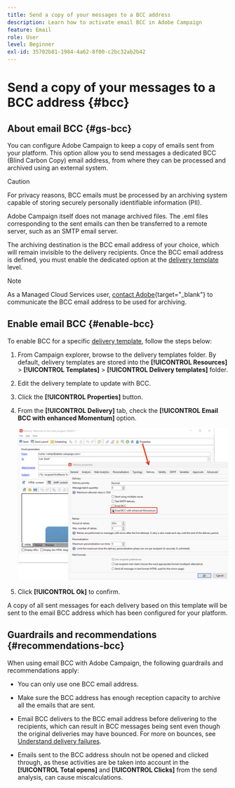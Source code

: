 ```yaml
---
title: Send a copy of your messages to a BCC address
description: Learn how to activate email BCC in Adobe Campaign
feature: Email
role: User
level: Beginner
exl-id: 35702b81-1984-4a62-8f00-c2bc32ab2b42
---
```

# Send a copy of your messages to a BCC address {#bcc}

<!--
>[!NOTE]
>
>This capability is available starting Campaign v8.3. To check your version, refer to [this section](../start/compatibility-matrix.md#how-to-check-your-campaign-version-and-buildversion)-->

## About email BCC {#gs-bcc}

You can configure Adobe Campaign to keep a copy of emails sent from your platform. This option allow you to send messages a dedicated BCC (Blind Carbon Copy) email address, from where they can be processed and archived using an external system.

>[!CAUTION]
>
>For privacy reasons, BCC emails must be processed by an archiving system capable of storing securely personally identifiable information (PII).

Adobe Campaign itself does not manage archived files. The .eml files corresponding to the sent emails can then be transferred to a remote server, such as an SMTP email server.

The archiving destination is the BCC email address of your choice, which will remain invisible to the delivery recipients. Once the BCC email address is defined, you must enable the dedicated option at the [delivery template](create-templates.md) level. 

>[!NOTE]
>
>As a Managed Cloud Services user, [contact Adobe](../start/campaign-faq.md#support){target="_blank"} to communicate the BCC email address to be used for archiving.

## Enable email BCC {#enable-bcc}

To enable BCC for a specific [delivery template](create-templates.md), follow the steps below:

1. From Campaign explorer, browse to the delivery templates folder. By default, delivery templates are stored into the **[!UICONTROL Resources]** > **[!UICONTROL Templates]** > **[!UICONTROL Delivery templates]** folder. 
1. Edit the delivery template to update with BCC.
1. Click the **[!UICONTROL Properties]** button.
1. From the **[!UICONTROL Delivery]** tab, check the **[!UICONTROL Email BCC with enhanced Momentum]** option.

    ![](assets/email-bcc.png)

1. Click **[!UICONTROL Ok]** to confirm.

A copy of all sent messages for each delivery based on this template will be sent to the email BCC address which has been configured for your platform.

## Guardrails and recommendations {#recommendations-bcc}

When using email BCC with Adobe Campaign, the following guardrails and recommendations apply:

* You can only use one BCC email address.

* Make sure the BCC address has enough reception capacity to archive all the emails that are sent.

* Email BCC <!--with Enhanced MTA--> delivers to the BCC email address before delivering to the recipients, which can result in BCC messages being sent even though the original deliveries may have bounced. For more on bounces, see [Understand delivery failures](delivery-failures.md).

* Emails sent to the BCC address shouln not be opened and clicked through, as these activities are be taken into account in the **[!UICONTROL Total opens]** and **[!UICONTROL Clicks]** from the send analysis, can cause miscalculations.

<!--Only successfully sent emails are taken in account, bounces are not.-->
